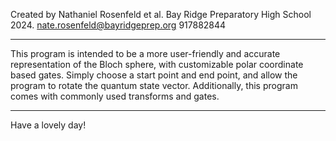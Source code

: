Created by Nathaniel Rosenfeld et al.
Bay Ridge Preparatory High School 2024.
nate.rosenfeld@bayridgeprep.org 917882844

---

This program is intended to be a more user-friendly and accurate representation of the Bloch sphere, with customizable polar coordinate based gates. Simply choose a start point and end point, and allow the program to rotate the quantum state vector. Additionally, this program comes with commonly used transforms and gates.

---

Have a lovely day!
